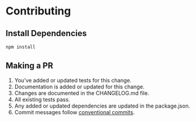 # Contributing

## Install Dependencies

```javascript
npm install
```

## Making a PR

1. You've added or updated tests for this change.
2. Documentation is added or updated for this change.
3. Changes are documented in the CHANGELOG.md file.
4. All existing tests pass.
5. Any added or updated dependencies are updated in the package.json.
6. Commit messages follow [conventional commits](https://www.conventionalcommits.org/en/v1.0.0/).
